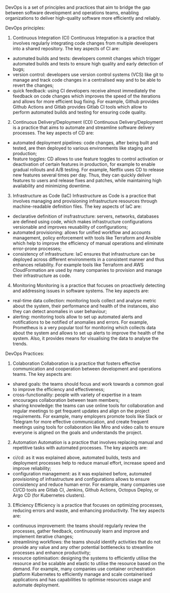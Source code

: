 DevOps is a set of principles and practices that aim to bridge the gap between software development and operations teams, enabling organizations to deliver high-quality software more efficiently and reliably.

DevOps principles:

1. Continuous Integration (CI)
Continuous Integration is a practice that involves regularly integrating code changes from multiple developers into a shared repository. The key aspects of CI are:
- automated builds and tests: developers commit changes which trigger automated builds and tests to ensure high quality and early detection of bugs;
- version control: developers use version control systems (VCS) like git to manage and track code changes in a centralised way and to be able to revert the changes;
- quick feedback: using CI developers receive almost immediately the feedback on code changes which improves the speed of the iterations and allows for more efficient bug fixing.
For example, Github provides Github Actions and Gitlab provides Gitlab CI tools which allow to perform automated builds and testing for ensuring code quality.

2. Continuous Delivery/Deployment (CD)
Continuous Delivery/Deployment is a practice that aims to automate and streamline software delivery processes. The key aspects of CD are:
- automated deployment pipelines: code changes, after being built and tested, are then deployed to various environments like staging and production;
- feature toggles: CD allows to use feature toggles to control activation or deactivation of certain features in production, for example to enable gradual rollouts and A/B testing.
For example, Netflix uses CD to release new features several times per day. Thus, they can quickly deliver features to users and release fixes and patches, while maintaining high availability and 
minimizing downtime.

3. Infrastructure as Code (IaC)
Infrastructure as Code is a practice that involves managing and provisioning infrastructure resources through machine-readable definition files. The key aspects of IaC are:
- declarative definition of insfrastructure: servers, networks, databases are defined using code, which makes infrastructure configurations versionable and improves reusability of configurations;
- automated provisioning: allows for unified workflow and accounts management, policy enforcement with tools like Terraform and Ansible which help to improve the efficiency of manual operations 
and eliminate error-prone processes;
- consistency of infrastructure: IaC ensures that infrastructure can be deployed across different environments in a consistent manner and thus enhances reliability.
For example tools like Terraform and AWS CloudFormation are used by many companies to provision and manage their infrastructure as code.

4. Monitoring
Monitoring is a practice that focuses on proactively detecting and addressing issues in software systems. The key aspects are:
- real-time data collection: monitoring tools collect and analyse metric about the system, their performance and health of the instances, also they can detect anomalies in user behaviour;
- alerting: monitoring tools allow to set up automated alerts and notifications to be notified of anomalies and errors.
For example, Prometheus is a very popular tool for monitoring which collects data about the system and allows to set up alerts to improve the health of the system. Also, it provides means for visualising 
the data to analyse the trends.

DevOps Practices:

1. Colaboration
Collaboration is a practice that fosters effective communication and cooperation between development and operations teams. The key aspects are:
- shared goals: the teams should focus and work towards a common goal to improve the efficiency and effectiveness;
- cross-functionality: people with variety of expertise in a team encourages collaboration between team members;
- sharing knowledge: the teams can use online tools for collaboration and regular meetings to get frequent updates and align on the project requirements.
For example, many employers promote tools like Slack or Telegram for more effective communication, and create frequent meetings using tools for collaboration like Miro and video calls to ensure everyone is 
aligned on the goals and understands the project.

2. Automation
Automation is a practice that involves replacing manual and repetitive tasks with automated processes. The key aspects are:
- ci/cd: as it was explained above, automated builds, tests and deployment processes help to reduce manual effort, increase speed and improve reliability;
- configuration management: as it was explained before, automated provisioning of infrastructure and configurations allows to ensure consistency and reduce human error.
For example, many companies use CI/CD tools are Gitlab CI, Jenkins, Github Actions, Octopus Deploy, or Argo CD (for Kubernetes clusters).

3. Efficiency
Efficiency is a practice that focuses on optimizing processes, reducing errors and waste, and enhancing productivity. The key aspects are:
- continuous improvement: the teams should regularly review the processes, gather feedback, continuously learn and improve and implement iterative changes;
- streamlining workflows: the teams should identify activities that do not provide any value and any other potential bottlenecks to streamline processes and enhance productivity;
- resource optimisation: designing the systems to efficiently utilise the resource and be scalable and elastic to utilise the resource based on the demand.
For example, many companies use container orchestration platform Kubernetes to efficiently manage and scale containerised applications and has capabilities to optimise resources usage and automate 
deployment.

